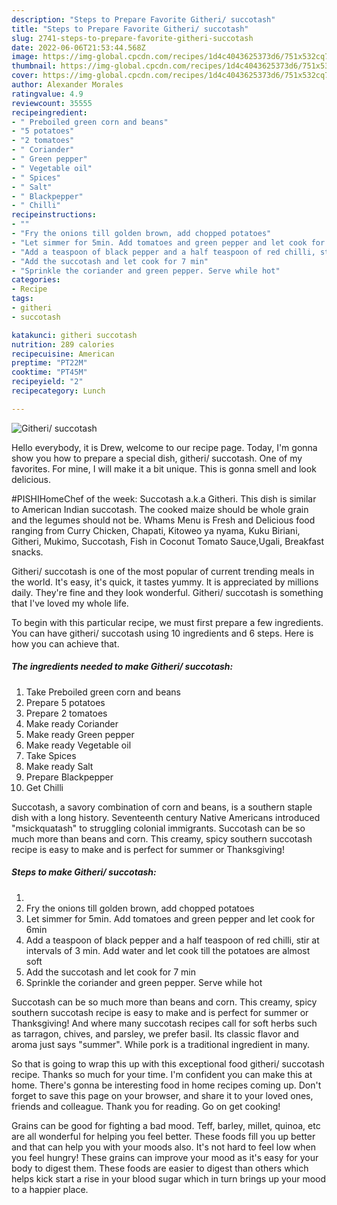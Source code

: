 ```yaml
---
description: "Steps to Prepare Favorite Githeri/ succotash"
title: "Steps to Prepare Favorite Githeri/ succotash"
slug: 2741-steps-to-prepare-favorite-githeri-succotash
date: 2022-06-06T21:53:44.568Z
image: https://img-global.cpcdn.com/recipes/1d4c4043625373d6/751x532cq70/githeri-succotash-recipe-main-photo.jpg
thumbnail: https://img-global.cpcdn.com/recipes/1d4c4043625373d6/751x532cq70/githeri-succotash-recipe-main-photo.jpg
cover: https://img-global.cpcdn.com/recipes/1d4c4043625373d6/751x532cq70/githeri-succotash-recipe-main-photo.jpg
author: Alexander Morales
ratingvalue: 4.9
reviewcount: 35555
recipeingredient:
- " Preboiled green corn and beans"
- "5 potatoes"
- "2 tomatoes"
- " Coriander"
- " Green pepper"
- " Vegetable oil"
- " Spices"
- " Salt"
- " Blackpepper"
- " Chilli"
recipeinstructions:
- ""
- "Fry the onions till golden brown, add chopped potatoes"
- "Let simmer for 5min. Add tomatoes and green pepper and let cook for 6min"
- "Add a teaspoon of black pepper and a half teaspoon of red chilli, stir at intervals of 3 min. Add water and let cook till the potatoes are almost soft"
- "Add the succotash and let cook for 7 min"
- "Sprinkle the coriander and green pepper. Serve while hot"
categories:
- Recipe
tags:
- githeri
- succotash

katakunci: githeri succotash 
nutrition: 289 calories
recipecuisine: American
preptime: "PT22M"
cooktime: "PT45M"
recipeyield: "2"
recipecategory: Lunch

---
```



![Githeri/ succotash](https://img-global.cpcdn.com/recipes/1d4c4043625373d6/751x532cq70/githeri-succotash-recipe-main-photo.jpg)

Hello everybody, it is Drew, welcome to our recipe page. Today, I'm gonna show you how to prepare a special dish, githeri/ succotash. One of my favorites. For mine, I will make it a bit unique. This is gonna smell and look delicious.

#PISHIHomeChef of the week: Succotash a.k.a Githeri. This dish is similar to American Indian succotash. The cooked maize should be whole grain and the legumes should not be. Whams Menu is Fresh and Delicious food ranging from Curry Chicken, Chapati, Kitoweo ya nyama, Kuku Biriani, Githeri, Mukimo, Succotash, Fish in Coconut Tomato Sauce,Ugali, Breakfast snacks.

Githeri/ succotash is one of the most popular of current trending meals in the world. It's easy, it's quick, it tastes yummy. It is appreciated by millions daily. They're fine and they look wonderful. Githeri/ succotash is something that I've loved my whole life.


To begin with this particular recipe, we must first prepare a few ingredients. You can have githeri/ succotash using 10 ingredients and 6 steps. Here is how you can achieve that.

<!--inarticleads1-->

##### The ingredients needed to make Githeri/ succotash:

1. Take  Preboiled green corn and beans
1. Prepare 5 potatoes
1. Prepare 2 tomatoes
1. Make ready  Coriander
1. Make ready  Green pepper
1. Make ready  Vegetable oil
1. Take  Spices
1. Make ready  Salt
1. Prepare  Blackpepper
1. Get  Chilli


Succotash, a savory combination of corn and beans, is a southern staple dish with a long history. Seventeenth century Native Americans introduced &#34;msickquatash&#34; to struggling colonial immigrants. Succotash can be so much more than beans and corn. This creamy, spicy southern succotash recipe is easy to make and is perfect for summer or Thanksgiving! 

<!--inarticleads2-->

##### Steps to make Githeri/ succotash:

1. 
1. Fry the onions till golden brown, add chopped potatoes
1. Let simmer for 5min. Add tomatoes and green pepper and let cook for 6min
1. Add a teaspoon of black pepper and a half teaspoon of red chilli, stir at intervals of 3 min. Add water and let cook till the potatoes are almost soft
1. Add the succotash and let cook for 7 min
1. Sprinkle the coriander and green pepper. Serve while hot


Succotash can be so much more than beans and corn. This creamy, spicy southern succotash recipe is easy to make and is perfect for summer or Thanksgiving! And where many succotash recipes call for soft herbs such as tarragon, chives, and parsley, we prefer basil. Its classic flavor and aroma just says &#34;summer&#34;. While pork is a traditional ingredient in many. 

So that is going to wrap this up with this exceptional food githeri/ succotash recipe. Thanks so much for your time. I'm confident you can make this at home. There's gonna be interesting food in home recipes coming up. Don't forget to save this page on your browser, and share it to your loved ones, friends and colleague. Thank you for reading. Go on get cooking!

Grains can be good for fighting a bad mood. Teff, barley, millet, quinoa, etc are all wonderful for helping you feel better. These foods fill you up better and that can help you with your moods also. It's not hard to feel low when you feel hungry! These grains can improve your mood as it's easy for your body to digest them. These foods are easier to digest than others which helps kick start a rise in your blood sugar which in turn brings up your mood to a happier place.
